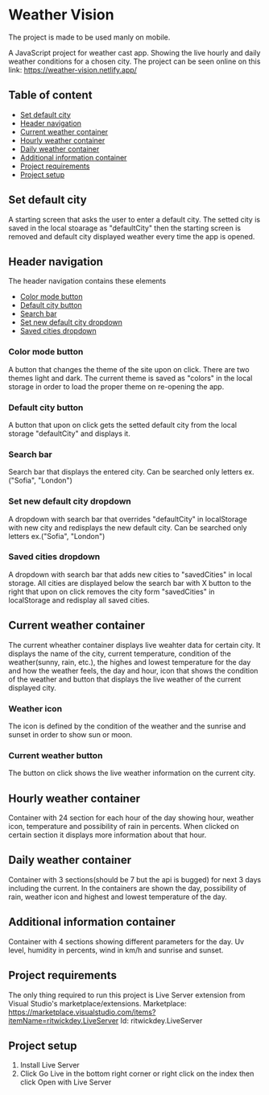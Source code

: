 # Weather Vision
The project is made to be used manly on mobile.

A JavaScript project for weather cast app. Showing the live hourly and daily weather conditions for a chosen city.
The project can be seen online on this link: https://weather-vision.netlify.app/

## Table of content

- [Set default city](#set-default-city)
- [Header navigation](#header-navigation)
- [Current weather container](#current-weather-container)
- [Hourly weather container](#hourly-weather-container)
- [Daily weather container](#daily-weather-container)
- [Additional information container](#additional-information-container)
- [Project requirements](#project-requirements)
- [Project setup](#project-setup)

## Set default city

A starting screen that asks the user to enter a default city. The setted city is saved in the local stoarage as "defaultCity" then the starting screen is removed and default city displayed weather every time the app is opened.

## Header navigation

The header navigation contains these elements
  - [Color mode button](#color-mode-button)
  - [Default city button](#default-city-button)
  - [Search bar](#search-bar)
  - [Set new default city dropdown](#set-new-default-city-dropdown)
  - [Saved cities dropdown](#saved-cities-dropdown)
  
  ### Color mode button

  A button that changes the theme of the site upon on click. There are two themes light and dark. The current theme is saved as "colors" in the local storage in order to load the proper theme on re-opening the app.

  ### Default city button

  A button that upon on click gets the setted default city from the local storage "defaultCity" and displays it. 

  ### Search bar

  Search bar that displays the entered city. 
  Can be searched only letters ex.("Sofia", "London")

  ### Set new default city dropdown
  A dropdown with search bar that overrides "defaultCity" in localStorage with new city and redisplays the new default city.
  Can be searched only letters ex.("Sofia", "London")

  ### Saved cities dropdown 
  A dropdown with search bar that adds new cities to "savedCities" in local storage. All cities are displayed below the search bar with X button to the right that upon on click removes the city form "savedCities" in     
  localStorage and redisplay all saved cities.

## Current weather container

The current wheather container displays live weahter data for certain city. It displays the name of the city, current temperature, condition of the weather(sunny, rain, etc.), the highes and lowest temperature for the day and how the weather feels, the day and hour, icon that shows the condition of the weather and button that displays the live weather of the current displayed city.

  ### Weather icon
  
  The icon is defined by the condition of the weather and the sunrise and sunset in order to show sun or moon.

  ### Current weather button 

  The button on click shows the live weather information on the current city.

## Hourly weather container

Container with 24 section for each hour of the day showing hour, weather icon, temperature and possibility of rain in percents. When clicked on certain section it displays more information about that hour.  
  
## Daily weather container

Container with 3 sections(should be 7 but the api is bugged) for next 3 days including the current. In the containers are shown the day, possibility of rain, weather icon and highest and lowest temperature of the day.

## Additional information container 

Container with 4 sections showing different parameters for the day. Uv level, humidity in percents, wind in km/h and sunrise and sunset.

## Project requirements

The only thing required to run this project is Live Server extension from Visual Studio's marketplace/extensions.
  Marketplace: https://marketplace.visualstudio.com/items?itemName=ritwickdey.LiveServer
  Id: ritwickdey.LiveServer

## Project setup

1. Install Live Server
2. Click Go Live in the bottom right corner or right click on the index then click Open with Live Server
